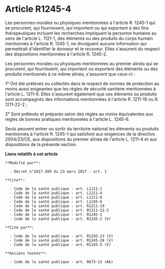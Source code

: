 # Article R1245-4

Les personnes morales ou physiques mentionnées à l'article R. 1245-1 qui se procurent, qui fournissent, qui importent ou qui
exportent à des fins thérapeutiques incluant les recherches impliquant la personne humaine au sens de l'article L. 1121-1,
des éléments ou des produits du corps humain mentionnés à l'article R. 1245-1, ne divulguent aucune information qui
permettrait d'identifier le donneur et le receveur. Elles s'assurent du respect des dispositions mentionnées à l'article R.
1245-2.

Les personnes morales ou physiques mentionnées au premier alinéa qui se procurent, qui fournissent, qui importent ou
exportent des éléments ou des produits mentionnés à ce même alinéa, s'assurent que ceux-ci :

1° Ont été prélevés ou collectés dans le respect de normes de protection au moins aussi exigeantes que les règles de sécurité
sanitaire mentionnées à l'article L. 1211-6. Elles s'assurent également que ces éléments ou produits sont accompagnés des
informations mentionnées à l'article R. 1211-19 ou R. 1211-22-2 ;

2° Sont prélevés et préparés selon des règles au moins équivalentes aux règles de bonnes pratiques mentionnées à l'article L.
1245-6.

Seuls peuvent entrer ou sortir du territoire national les éléments ou produits mentionnés à l'article R. 1245-1 qui satisfont
aux exigences de la directive 2004/23/CE, aux dispositions du premier alinéa de l'article L. 1211-4 et aux dispositions de la
présente section.

**Liens relatifs à cet article**

	**Modifié par**:

	  - Décret n°2017-389 du 23 mars 2017 - art. 1

	**Cite**:

	  - Code de la santé publique - art. L1121-1
	  - Code de la santé publique - art. L1211-4
	  - Code de la santé publique - art. L1211-6
	  - Code de la santé publique - art. L1245-6
	  - Code de la santé publique - art. R1211-19
	  - Code de la santé publique - art. R1211-22-2
	  - Code de la santé publique - art. R1245-1
	  - Code de la santé publique - art. R1245-2 (V)

	**Cité par**:

	  - Code de la santé publique - art. R1245-23 (V)
	  - Code de la santé publique - art. R1245-28 (V)
	  - Code de la santé publique - art. R1245-5 (V)

	**Anciens textes**:

	  - Code de la santé publique - art. R673-13 (Ab)
